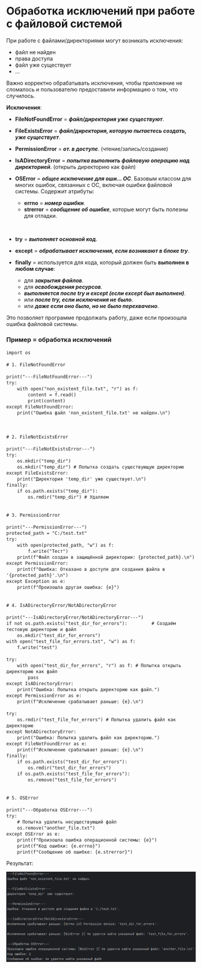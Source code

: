 # Обработка исключений при работе с файловой системой

При работе с файлами/директориями могут возникать исключения:
+ файл не найден
+ права доступа
+ файл уже существует
+ ...

Важно корректно обрабатывать исключения, чтобы приложение не сломалось и пользователю предоставили информацию о том, что случилось.

**Исключения**:

* **FileNotFoundError** = ***файл/директория уже существуют***. 


* **FileExistsError** = ***файл/директория, которую пытаетесь создать, уже существует***.


* **PermissionError** = ***от. в доступе***. (чтение/запись/создание)


* **IsADirectoryError** = ***попытка выполнить файловую операцию над директорией***. (открыть директорию как файл)


* **OSError** = ***общее исключение для оши... ОС***. Базовым классом для многих ошибок, связанных с ОС, включая ошибки файловой системы. 
Содержит атрибуты:
    * **errno** = ***номер ошибки***. 
    * **strerror** = ***сообщение об ошибке***, которые могут быть полезны для отладки.

<br>

+ **try** = ***выполняет основной код***.


+ **except** = ***обрабатывает исключения, если возникают в блоке try***.


+ **finally** = используется для кода, который должен быть **выполнен в любом случае**:
    + для ***закрытия файлов***.
    + для ***освобождения ресурсов***.
    * ***выполняется после try и except (если except был выполнен)***.
    * или ***после try, если исключения не было***. 
    * или ***даже если оно было, но не было перехвачено***.


Это позволяет программе продолжать работу, даже если произошла ошибка файловой системы.

### Пример = обработка исключений
```
import os

# 1. FileNotFoundError

print("---FileNotFoundError---")
try:
    with open("non_existent_file.txt", "r") as f:
        content = f.read()
        print(content)
except FileNotFoundError:
    print("Ошибка файл 'non_existent_file.txt' не найден.\n")



# 2. FileNotExistsError

print("---FileNotExistsError---")
try:
    os.mkdir("temp_dir")
    os.mkdir("temp_dir") # Попытка создать существующую директорию
except FileExistsError:
    print("Директория 'temp_dir' уже существует.\n")
finally:
    if os.path.exists("temp_dir"):
        os.rmdir("temp_dir") # Удаляем


# 3. PermissionError

print("---PermissionError---")
protected_path = "C:/test.txt"
try:
    with open(protected_path, "w") as f:
        f.write("Тест")
    print(f"Файл создан в защищённой директории: {protected_path}.\n")
except PermissionError:
    print(f"Ошибка: Отказано в доступе для создания файла в '{protected_path}'.\n")
except Exception as e:
    print(f"Произошла другая ошибка: {e}")


# 4. IsADirectoryError/NotADirectoryError

print("---IsADirectoryError/NotADirectoryError---") 
if not os.path.exists("test_dir_for_errors"):         # Создаём тестовую директорию и файл
    os.mkdir("test_dir_for_errors")
with open("test_file_for_errors.txt", "w") as f:
    f.write("test")
    
try:
    with open("test_dir_for_errors", "r") as f: # Попытка открыть директорию как файл
        pass
except IsADirectoryError:
    print("Ошибка: Попытка открыть директорию как файл.")
except PermissionError as e:
    print(f"Исключение срабатывает раньше: {e}.\n")
    
try:
    os.rmdir("test_file_for_errors") # Попытка удалить файл как директорию
except NotADirectoryError:
    print("Ошибка: Попытка удалить файл как директорию.")
except FileNotFoundError as e:
    print(f"Исключение срабатывает раньше: {e}.\n")
finally:
    if os.path.exists("test_dir_for_errors"):
        os.rmdir("test_dir_for_errors")
    if os.path.exists("test_file_for_errors"):
        os.remove("test_file_for_errors")


# 5. OSError

print("---Обработка OSError---")
try:
    # Попытка удалить несуществующий файл
    os.remove("another_file.txt")
except OSError as e:
    print(f"Произошла ошибка операционной системы: {e}")
    print(f"Код ошибки: {e.errno}")
    print(f"Сообщение об ошибке: {e.strerror}")
```
Результат:

![img.png](img.png)